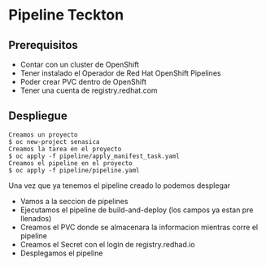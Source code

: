 # Pipeline Teckton

## Prerequisitos 
- Contar con un cluster de OpenShift
- Tener instalado el Operador de Red Hat OpenShift Pipelines
- Poder crear PVC dentro de OpenShift
- Tener una cuenta de registry.redhat.com

## Despliegue
```console
Creamos un proyecto
$ oc new-project senasica
Creamos la tarea en el proyecto
$ oc apply -f pipeline/apply_manifest_task.yaml
Creamos el pipeline en el proyecto
$ oc apply -f pipeline/pipeline.yaml
```

Una vez que ya tenemos el pipeline creado lo podemos desplegar

- Vamos a la seccion de pipelines
- Ejecutamos el pipeline de build-and-deploy (los campos ya estan pre llenados)
- Creamos el PVC donde se almacenara la informacion mientras corre el pipeline
- Creamos el Secret con el login de registry.redhad.io
- Desplegamos el pipeline
